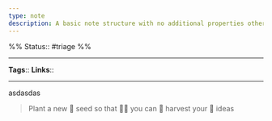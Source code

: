 ```yaml
---
type: note
description: A basic note structure with no additional properties other than status and tags and links
---
```

%%
Status:: #triage 
%%

---
**Tags**:: <!-- Add any tags for this note -->
**Links**:: <!-- Add any links for this note -->

---

asdasdas

> Plant a new 🌱 seed so that 👩‍🌾 you can 🚜 harvest your 🌽 ideas
